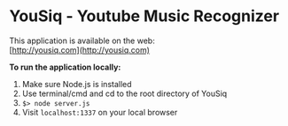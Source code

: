 YouSiq - Youtube Music Recognizer
================================

This application is available on the web:  
[http://yousiq.com](http://yousiq.com)

**To run the application locally:**

1. Make sure Node.js is installed  
2. Use terminal/cmd and cd to the root directory of YouSiq  
3. `$> node server.js`  
4. Visit `localhost:1337` on your local browser
